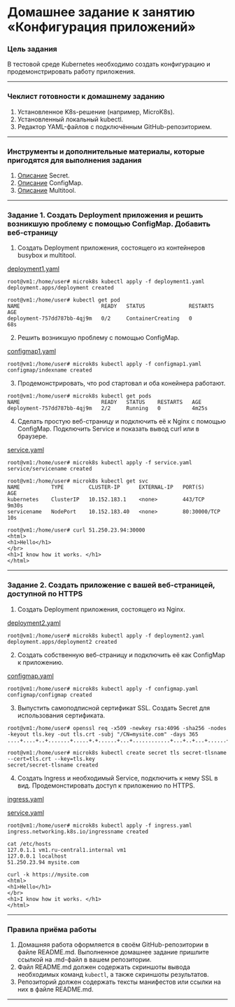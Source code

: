# Домашнее задание к занятию «Конфигурация приложений»

### Цель задания

В тестовой среде Kubernetes необходимо создать конфигурацию и продемонстрировать работу приложения.

------

### Чеклист готовности к домашнему заданию

1. Установленное K8s-решение (например, MicroK8s).
2. Установленный локальный kubectl.
3. Редактор YAML-файлов с подключённым GitHub-репозиторием.

------

### Инструменты и дополнительные материалы, которые пригодятся для выполнения задания

1. [Описание](https://kubernetes.io/docs/concepts/configuration/secret/) Secret.
2. [Описание](https://kubernetes.io/docs/concepts/configuration/configmap/) ConfigMap.
3. [Описание](https://github.com/wbitt/Network-MultiTool) Multitool.

------

### Задание 1. Создать Deployment приложения и решить возникшую проблему с помощью ConfigMap. Добавить веб-страницу

1. Создать Deployment приложения, состоящего из контейнеров busybox и multitool.

[deployment1.yaml](https://github.com/Firewal7/devops-netology/blob/main/12-kuber-homeworks-2.3/deployment1.yaml)

```
root@vm1:/home/user# microk8s kubectl apply -f deployment1.yaml
deployment.apps/deployment created

root@vm1:/home/user# kubectl get pod
NAME                          READY   STATUS              RESTARTS   AGE
deployment-757dd787bb-4qj9m   0/2     ContainerCreating   0          68s
```
2. Решить возникшую проблему с помощью ConfigMap.

[configmap1.yaml](https://github.com/Firewal7/devops-netology/blob/main/12-kuber-homeworks-2.3/configmap1.yaml)

```
root@vm1:/home/user# microk8s kubectl apply -f configmap1.yaml
configmap/indexname created
```
3. Продемонстрировать, что pod стартовал и оба конейнера работают.

```
root@vm1:/home/user# microk8s kubectl get pods
NAME                          READY   STATUS    RESTARTS   AGE
deployment-757dd787bb-4qj9m   2/2     Running   0          4m25s
```
4. Сделать простую веб-страницу и подключить её к Nginx с помощью ConfigMap. Подключить Service и показать вывод curl или в браузере.

[service.yaml](https://github.com/Firewal7/devops-netology/blob/main/12-kuber-homeworks-2.3/service.yaml)

```
root@vm1:/home/user# microk8s kubectl apply -f service.yaml
service/servicename created

root@vm1:/home/user# microk8s kubectl get svc
NAME          TYPE        CLUSTER-IP      EXTERNAL-IP   PORT(S)        AGE
kubernetes    ClusterIP   10.152.183.1    <none>        443/TCP        9m30s
servicename   NodePort    10.152.183.40   <none>        80:30000/TCP   10s

root@vm1:/home/user# curl 51.250.23.94:30000
<html>
<h1>Hello</h1>
</br>
<h1>I know how it works. </h1>
</html>
```

------

### Задание 2. Создать приложение с вашей веб-страницей, доступной по HTTPS 

1. Создать Deployment приложения, состоящего из Nginx.

[deployment2.yaml](https://github.com/Firewal7/devops-netology/blob/main/12-kuber-homeworks-2.3/deployment2.yaml)

```
root@vm1:/home/user# microk8s kubectl apply -f deployment2.yaml
deployment.apps/deployment2 created
```
2. Создать собственную веб-страницу и подключить её как ConfigMap к приложению.

[configmap.yaml](https://github.com/Firewal7/devops-netology/blob/main/12-kuber-homeworks-2.3/configmap.yaml)

```
root@vm1:/home/user# microk8s kubectl apply -f configmap.yaml
configmap/configmap created
```
3. Выпустить самоподписной сертификат SSL. Создать Secret для использования сертификата.

```
root@vm1:/home/user# openssl req -x509 -newkey rsa:4096 -sha256 -nodes -keyout tls.key -out tls.crt -subj "/CN=mysite.com" -days 365
....+....+..+.......+.....+.+......+...+............+...+..+...+......+.+++++++++++++++++++++++++++++++++++++++++++++

root@vm1:/home/user# microk8s kubectl create secret tls secret-tlsname --cert=tls.crt --key=tls.key
secret/secret-tlsname created
```
4. Создать Ingress и необходимый Service, подключить к нему SSL в вид. Продемонстировать доступ к приложению по HTTPS. 

[ingress.yaml](https://github.com/Firewal7/devops-netology/blob/main/12-kuber-homeworks-2.3/ingress.yaml)

[service.yaml](https://github.com/Firewal7/devops-netology/blob/main/12-kuber-homeworks-2.3/service.yaml)

```
root@vm1:/home/user# microk8s kubectl apply -f ingress.yaml
ingress.networking.k8s.io/ingressname created

cat /etc/hosts
127.0.1.1 vm1.ru-central1.internal vm1
127.0.0.1 localhost
51.250.23.94 mysite.com

curl -k https://mysite.com
<html>
<h1>Hello</h1>
</br>
<h1>I know how it works. </h1>
</html>
```

------

### Правила приёма работы

1. Домашняя работа оформляется в своём GitHub-репозитории в файле README.md. Выполненное домашнее задание пришлите ссылкой на .md-файл в вашем репозитории.
2. Файл README.md должен содержать скриншоты вывода необходимых команд `kubectl`, а также скриншоты результатов.
3. Репозиторий должен содержать тексты манифестов или ссылки на них в файле README.md.

------